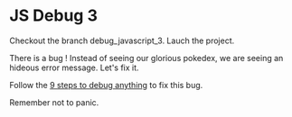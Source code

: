 # JS Debug 3

Checkout the branch debug_javascript_3.
Lauch the project.

There is a bug ! Instead of seeing our glorious pokedex, we are seeing an hideous error message. Let's fix it.

Follow the [9 steps to debug anything](https://app.gitbook.com/@m33/s/standards/technical-gesture/bugs/debug/9-simple-steps-to-debug-anything) to fix this bug.

Remember not to panic.
